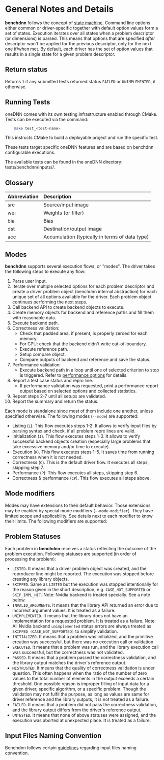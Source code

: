 # General Notes and Details

**benchdnn** follows the concept of
[state machine](https://en.wikipedia.org/wiki/Finite-state_machine).
Command line options either common or driver-specific together with default
option values form a set of states. Execution iterates over all states when a
problem descriptor (or dimensions) is parsed. This means that options that are
specified _after_ descriptor won't be applied for the previous descriptor, only
for the next one if/when met. By default, each driver has the set of option
values that results in a single state for a given problem descriptor.

## Return status

Returns `1` if any submitted tests returned status `FAILED` or `UNIMPLEMENTED`,
`0` otherwise.

## Running Tests

oneDNN comes with its own testing infrastructure enabled through CMake. Tests
can be executed via the command:
``` sh
    make test_<test-name>
```
This instructs CMake to build a deployable project and run the specific test.

These tests target specific oneDNN features and are based on benchdnn
configurable executions.

The available tests can be found in the oneDNN directory:
tests/benchdnn/inputs/<driver>/<test-name>.

## Glossary

| Abbreviation | Description
| :---         | :---
| src          | Source/input image
| wei          | Weights (or filter)
| bia          | Bias
| dst          | Destination/output image
| acc          | Accumulation (typically in terms of data type)

## Modes

**benchdnn** supports several execution flows, or "modes". The driver takes the
following steps to execute any flow:
1. Parse user input.
2. Iterate over multiple selected options for each problem descriptor and create
   a driver problem object (benchdnn internal abstraction) for each unique set
   of all options available for the driver. Each problem object continues
   performing the next steps.
3. Call backend API to create backend objects to execute.
4. Create memory objects for backend and reference paths and fill them with
   reasonable data.
5. Execute backend path.
6. Correctness validation:
   * Check that padded area, if present, is properly zeroed for each memory.
   * For GPU: check that the backend didn't write out-of-boundary.
   * Execute reference path.
   * Setup compare object.
   * Compare outputs of backend and reference and save the status.
7. Performance validation:
   * Execute backend path in a loop until one of selected criterion to stop is
     triggered. Refer to [performance options](knobs_common.md) for details.
8. Report a test case status and repro line.
   * If performance validation was requested, print a performance report output
     based on selected options and collected statistics.
9. Repeat steps 2-7 until all setups are validated.
10. Report the summary and return the status.

Each mode is standalone since most of them include one another, unless specified
otherwise. The following modes (`--mode`) are supported:
* Listing (`L`). This flow executes steps 1-2. It allows to verify input
  files by parsing syntax and check, if all problem repro lines are valid.
* Initialization (`I`). This flow executes steps 1-3. It allows to verify
  successful backend objects creation (especially large problems that take
  excessive memory and/or time to execute).
* Execution (`R`). This flow executes steps 1-5. It saves time from running
  correctness when it is not needed.
* Correctness (`C`). This is the default driver flow. It executes all steps,
  skipping step 7.
* Performance (`P`): This flow executes all steps, skipping step 6.
* Correctness & performance (`CP`). This flow executes all steps above.

## Mode modifiers

Modes may have extensions to their default behavior. Those extensions may be
enabled by special mode modifiers (`--mode-modifier`). They have limited scope
and applicability. See details next to each modifier to know their limits.
The following modifiers are supported:

## Problem Statuses

Each problem in **benchdnn** receives a status reflecting the outcome of the
problem execution. Following statuses are supported (in order of processing the
problem):
* `LISTED`. It means that a driver problem object was created, and the
  reproducer line might be reported. The execution was stopped before creating
  any library objects.
* `SKIPPED`. Same as `LISTED` but the execution was stopped intentionally for
  the reason given in the short description, e.g. `CASE_NOT_SUPPORTED` or
  `SKIP_IMPL_HIT`.
  Note: Nvidia backend is treated specially. See a note below.
* `INVALID_ARGUMENTS`. It means that the library API returned an error due to
  incorrect argument values. It is treated as a failure.
* `UNIMPLEMENTED`. It means that the library does not have an implementation for
  a requested problem. It is treated as a failure.
  Note: All Nvidia backend `unimplemented` status errors are always treated as
  `SKIPPED (CASE_NOT_SUPPORTED)` to simplify validation.
* `INITIALIZED`. It means that a problem was initialized, and the primitive
  creation was successful, but there was no execution call or validation.
* `EXECUTED`. It means that a problem was run, and the library execution call
  was successful, but the correctness was not validated.
* `PASSED`. It means that a problem passed the correctness validation, and the
  library output matches the driver's reference output.
* `MISTRUSTED`. It means that the quality of correctness validation is under
  question. This often happens when the ratio of the number of zero values to
  the total number of elements in the output exceeds a certain threshold. One
  possible reason is improper filling of input data for a given driver,
  specific algorithm, or a specific problem. Though the validation may not
  fulfil the purpose, as long as values are same for driver reference and the
  library outputs, it is not treated as a failure.
* `FAILED`. It means that a problem did not pass the correctness validation,
  and the library output differs from the driver's reference output.
* `UNTESTED`. It means that none of above statuses were assigned, and the
  execution was aborted at unexpected place. It is treated as a failure.

## Input Files Naming Convention

Benchdnn follows certain [guidelines](benchdnn_input_files_naming_convention.md)
regarding input files naming convention.
